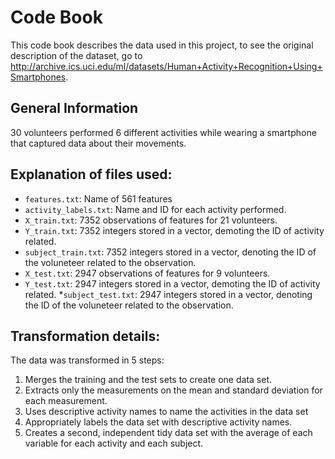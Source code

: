 # Code Book
This code book describes the data used in this project, to see the original description of the dataset, go to http://archive.ics.uci.edu/ml/datasets/Human+Activity+Recognition+Using+Smartphones.

## General Information
30 volunteers performed 6 different activities while wearing a smartphone that captured data about their movements. 

## Explanation of files used:
* ```features.txt```: Name of 561 features
* ```activity_labels.txt```: Name and ID for each activity performed. 
* ```X_train.txt```: 7352 observations of features for 21 volunteers. 
* ```Y_train.txt```: 7352 integers stored in a vector, demoting the ID of activity related. 
* ```subject_train.txt```: 7352 integers stored in a vector, denoting the ID of the voluneteer related to the observation. 
* ```X_test.txt```: 2947 observations of features for 9 volunteers. 
* ```Y_test.txt```: 2947 integers stored in a vector, demoting the ID of activity related. 
*```subject_test.txt```: 2947 integers stored in a vector, denoting the ID of the voluneteer related to the observation. 

## Transformation details:
The data was transformed in 5 steps:
1. Merges the training and the test sets to create one data set.
2. Extracts only the measurements on the mean and standard deviation for each measurement.
3. Uses descriptive activity names to name the activities in the data set
4. Appropriately labels the data set with descriptive activity names.
5. Creates a second, independent tidy data set with the average of each variable for each activity and each subject.

